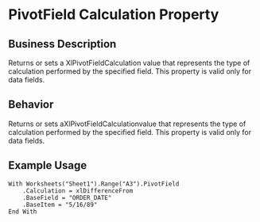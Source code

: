 # PivotField Calculation Property

## Business Description
Returns or sets a XlPivotFieldCalculation value that represents the type of calculation performed by the specified field. This property is valid only for data fields.

## Behavior
Returns or sets aXlPivotFieldCalculationvalue that represents the type of calculation performed by the specified field. This property is valid only for data fields.

## Example Usage
```vba
With Worksheets("Sheet1").Range("A3").PivotField 
    .Calculation = xlDifferenceFrom 
    .BaseField = "ORDER_DATE" 
    .BaseItem = "5/16/89" 
End With
```